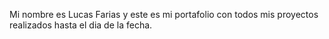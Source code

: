 Mi nombre es Lucas Farias y este es mi portafolio con todos mis proyectos realizados hasta el dia de la fecha.
